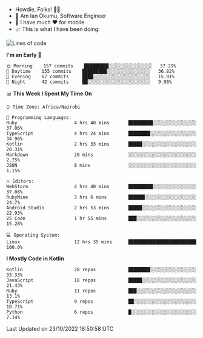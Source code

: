 
* Howdie, Folks! 👋🤓
* 🤪 Am Ian Okumu, Software Engineer
* 📱 I have much ❤️ for mobile
* 📈 This is what I have been doing:
  
<!-- <a href="https://otsembo.github.io/OtsemboPortfolio/" style="margin-right:.5%; margin-top=.5%;">
  <img align="center" src="https://github-readme-stats.vercel.app/api/top-langs/?username=otsembo&layout=compact" />
</a> -->

<!--START_SECTION:waka-->
![Lines of code](https://img.shields.io/badge/From%20Hello%20World%20I%27ve%20Written-785%20Thousand%20lines%20of%20code-blue)

**I'm an Early 🐤** 

```text
🌞 Morning    157 commits    █████████░░░░░░░░░░░░░░░░   37.29% 
🌆 Daytime    155 commits    █████████░░░░░░░░░░░░░░░░   36.82% 
🌃 Evening    67 commits     ████░░░░░░░░░░░░░░░░░░░░░   15.91% 
🌙 Night      42 commits     ██░░░░░░░░░░░░░░░░░░░░░░░   9.98%

```


📊 **This Week I Spent My Time On** 

```text
⌚︎ Time Zone: Africa/Nairobi

💬 Programming Languages: 
Ruby                     4 hrs 40 mins       █████████░░░░░░░░░░░░░░░░   37.06% 
TypeScript               4 hrs 24 mins       ████████░░░░░░░░░░░░░░░░░   34.96% 
Kotlin                   2 hrs 33 mins       █████░░░░░░░░░░░░░░░░░░░░   20.31% 
Markdown                 20 mins             ░░░░░░░░░░░░░░░░░░░░░░░░░   2.75% 
JSON                     8 mins              ░░░░░░░░░░░░░░░░░░░░░░░░░   1.15%

🔥 Editors: 
WebStorm                 4 hrs 40 mins       █████████░░░░░░░░░░░░░░░░   37.08% 
RubyMine                 3 hrs 6 mins        ██████░░░░░░░░░░░░░░░░░░░   24.7% 
Android Studio           2 hrs 53 mins       █████░░░░░░░░░░░░░░░░░░░░   22.93% 
VS Code                  1 hr 55 mins        ███░░░░░░░░░░░░░░░░░░░░░░   15.28%

💻 Operating System: 
Linux                    12 hrs 35 mins      █████████████████████████   100.0%

```

**I Mostly Code in Kotlin** 

```text
Kotlin                   28 repos            ████████░░░░░░░░░░░░░░░░░   33.33% 
JavaScript               18 repos            █████░░░░░░░░░░░░░░░░░░░░   21.43% 
Ruby                     11 repos            ███░░░░░░░░░░░░░░░░░░░░░░   13.1% 
TypeScript               9 repos             ██░░░░░░░░░░░░░░░░░░░░░░░   10.71% 
Python                   6 repos             █░░░░░░░░░░░░░░░░░░░░░░░░   7.14%

```



 Last Updated on 23/10/2022 18:50:58 UTC
<!--END_SECTION:waka-->

<br />
<br />
<br />
<br />
<br />
  
  </div>
<!---
otsembo/otsembo is a ✨ special ✨ repository because its `README.md` (this file) appears on your GitHub profile.
You can click the Preview link to take a look at your changes.
--->
